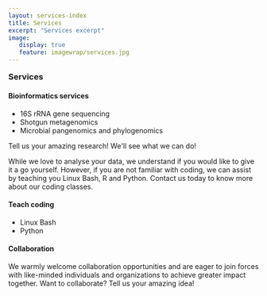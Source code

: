 ```yaml
---
layout: services-index
title: Services
excerpt: "Services excerpt"
image:
   display: true
   feature: imagewrap/services.jpg
---
```


<h3 style="margin-top: 1em;">Services</h3>

#### Bioinformatics services
- 16S rRNA gene sequencing
- Shotgun metagenomics
- Microbial pangenomics and phylogenomics

Tell us your amazing research! We'll see what we can do!

While we love to analyse your data, we understand if you would like to give it a go yourself. However, if you are not familiar with coding, we can assist by teaching you Linux Bash, R and Python. Contact us today to know more about our coding classes. 

#### Teach coding
  - Linux Bash
  - Python

#### Collaboration
We warmly welcome collaboration opportunities and are eager to join forces with like-minded individuals and organizations to achieve greater impact together. Want to collaborate? Tell us your amazing idea!